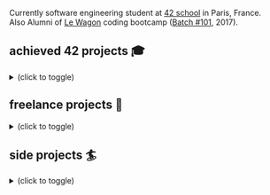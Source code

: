 Currently software engineering student at [42 school](https://www.42.fr/) in Paris, France.
<br />Also Alumni of [Le Wagon](https://github.com/lewagon) coding bootcamp ([Batch #101](https://www.lewagon.com/fr), 2017).

## achieved 42 projects 🎓
<details><summary>(click to toggle)</summary>

- Web projects:
  - [**transcendence**](https://github.com/Fraberg/transcendence) (wip): build containerized webapp for online pong contest with [rails](https://rubyonrails.org/) and [backbonejs](https://backbonejs.org/)

- [C++ language](https://en.wikipedia.org/wiki/C%2B%2B) projects:
  - [**webserv**](https://github.com/Fraberg/webserv): coded a web server and implemented [http protocol](https://fr.wikipedia.org/wiki/Hypertext_Transfer_Protocol)([RFCs](https://en.wikipedia.org/wiki/List_of_RFCs) 7230 to 7235), from scratch
  - **ft_containers**: recoded some [STL containers](https://en.cppreference.com/w/cpp/container) - list, vector, queue, stack and map (as a [binary search tree](https://fr.wikipedia.org/wiki/Arbre_binaire_de_recherche))
  - **C++ 'piscine'**: validated suite of 9 projects made up of severals exercices to learn [OOP (Object-Oriented Programming](https://en.wikipedia.org/wiki/Object-oriented_programming)

- [C language](https://en.wikipedia.org/wiki/C_(programming_language)) projects:
  - **philosophers**: solved [dining philosophers problem](https://en.wikipedia.org/wiki/Dining_philosophers_problem) with [multithreading](https://en.wikipedia.org/wiki/Multithreading_(computer_architecture))
  - **minishell**: create a [shellscript](https://en.wikipedia.org/wiki/Shell_script) able to run [builtin commands](https://en.wikipedia.org/wiki/Shell_builtin#:~:text=In%20computing%2C%20a%20shell%20builtin,is%20no%20program%20loading%20overhead.) and execute binaries
  - **cub3D**: recoded a light version of [Wolfenstein 3D](https://en.wikipedia.org/wiki/Wolfenstein_3D) game with sprites using [raycasting](https://en.wikipedia.org/wiki/Ray_casting) technique
  - **fillit**: coded an algorithm to instantly solve [tetris puzzle](https://fr.wikipedia.org/wiki/Tetris) game, using [backtracking](https://en.wikipedia.org/wiki/Backtracking)
  - **ft_printf**: recoded [printf](https://en.wikipedia.org/wiki/Printf_format_string), the main C output function
  - **get_next_line()**: coded a fully secured function to read a [file descriptor](https://en.wikipedia.org/wiki/File_descriptor)
  - **libft**: coded a library regrouping usual functions in order to use them in future projects
  - [**July 2018 C 'piscine'**](https://www.42.fr/la-piscine/): 4 week entrance exam, ranked top 5% on 800+ candidates

- [DevOps](https://en.wikipedia.org/wiki/DevOps) projects (Kubernetes, Docker, Telegraf, InfluxDB, Grafana):
  - **ft_services**: virtualize a network of microservices and do "clustering" with [docker](https://www.docker.com/) and [kubernetes](https://kubernetes.io/) stack
  - **ft_server**: do some system administration with [wordpress](wordpress), [phpmyadmin](https://www.phpmyadmin.net/), [nginx](https://en.wikipedia.org/wiki/Nginx) and [docker](https://www.docker.com/)
  
- [Assembly language](https://en.wikipedia.org/wiki/Assembly_language) projects:
  - **libasm**: recoded some usual functions

</details>

## freelance projects 💸
<details><summary>(click to toggle)</summary>

- in 2020:
  - data analyst support for [finance experts](https://www.aeque-p.com/) in litigations & forensic 
  - web scrapping using [Puppeteer](https://developers.google.com/web/tools/puppeteer) for M&A business dev

- in 2019:
  - [sentimental analysis](https://en.wikipedia.org/wiki/Sentiment_analysis) of twitter trends for a political organization using [twitter API](https://developer.twitter.com/en/docs) and [Google AI APIs](https://cloud.google.com/natural-language)
  - python teacher at [Collège privé Gerson](https://www.gerson-paris.com/)

- in 2018:
  - designed, implemented and shipped to production [an order management software](https://www.ordea.co/) used by parisian artisans
</details>

## side projects 🏄
<details><summary>(click to toggle)</summary>

- in python:
  - program to transfer all your spotify playlists into youtube music
  - program to collect all your credit card operations daily and classify them into Google Sheet (done with the help of [Budget Insight API](https://www.budget-insight.com/))
  - program to retrieve lyrics on [rap genius](https://genius.com/)
 
- and many other, mostly done while bored in college

</details>
